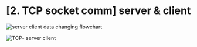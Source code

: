 # [2. TCP socket comm] server & client

![server   client data changing flowchart](https://user-images.githubusercontent.com/61898376/151688486-68ebf8b1-8932-4181-b30f-6f72b902deea.png)



![TCP- server   client](https://user-images.githubusercontent.com/61898376/151688205-1997522f-412c-4149-b160-4a61a3f469a2.png)
